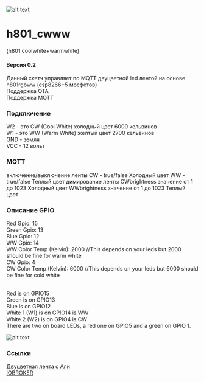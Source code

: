 ![alt text](https://www.picclickimg.com/00/s/MTAwMVgxMDAx/z/AsYAAOSwWxNY02rS/$/RGB-LED-Strip-Light-WIFI-Controller-Dimmer-Andriod-_1.jpg)
# h801_cwww
(h801 coolwhite+warmwhite)
#### Версия 0.2
Данный скетч управляет по MQTT двуцветной led лентой на основе h801rgbww (esp8266+5 мосфетов)
<br>Поддержка OTA
<br>Поддержка MQTT
### Подключение
W2 - это CW (Cool White) холодный цвет 6000 кельвинов 
<br>W1 - это WW (Warm White) желтый цвет 2700 кельвинов 
<br>GND - земля
<br>VCC - 12 вольт
### MQTT
включение/выключение ленты
CW - true/false Холодный цвет
WW - true/false Теплый цвет 
димирование ленты
CWbrightness значение  от 1 до 1023 Холодный цвет
WWbrightness значение  от 1 до 1023 Теплый цвет 

### Описание GPIO
Red Gpio: 15
<br>Green Gpio: 13
<br>Blue Gpio:  12
<br>WW Gpio:  14
<br>WW Color Temp (Kelvin): 2000 //This depends on your leds but 2000 should be fine for warm white
<br>CW Gpio:  4
<br>CW Color Temp (Kelvin): 6000 //This depends on your leds but 6000 should be fine for cold white

<br>Red is on GPIO15
<br>Green is on GPIO13
<br>Blue is on GPIO12
<br>White 1 (W1) is on GPIO14 is WW
<br>White 2 (W2) is on GPIO4  is CW
<br>There are two on board LEDs, a red one on GPIO5 and a green on GPIO 1.

![alt text](https://image.prntscr.com/image/KlCG0ljaTKiAzxOmHpeoLQ.jpeg)
### Ссылки
[Двуцветная лента с Али](https://ru.aliexpress.com/item/DC12V-SMD-5050-led-strip-double-colour-chip-flexible-light-60LEDs-m-natural-white-warm-white/32299783329.html?spm=a2g0s.9042311.0.0.jrR24m)
<br>[IOBROKER](http://www.iobroker.net/)

